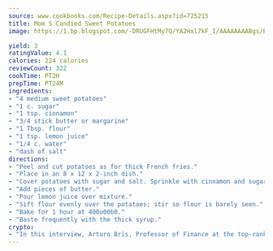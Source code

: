 ```yaml
---
source: www.cookbooks.com/Recipe-Details.aspx?id=725215
title: Mom S Candied Sweet Potatoes
image: https://1.bp.blogspot.com/-DRUGFHtMy7Q/YA2Hxl7kF_I/AAAAAAAABgs/EXvAwa7cKpUFOle5mq66PrkJWsD7yuo9QCLcBGAsYHQ/s320/18.png

yield: 3
ratingValue: 4.1
calories: 224 calories
reviewCount: 322
cookTime: PT2H
prepTime: PT24M
ingredients:
- "4 medium sweet potatoes"
- "1 c. sugar"
- "1 tsp. cinnamon"
- "3/4 stick butter or margarine"
- "1 Tbsp. flour"
- "1 tsp. lemon juice"
- "1/4 c. water"
- "dash of salt"
directions:
- "Peel and cut potatoes as for thick French fries."
- "Place in an 8 x 12 x 2-inch dish."
- "Cover potatoes with sugar and salt. Sprinkle with cinnamon and sugar."
- "Add pieces of butter."
- "Pour lemon juice over mixture."
- "Sift flour evenly over the potatoes; stir so flour is barely seen."
- "Bake for 1 hour at 400u00b0."
- "Baste frequently with the thick syrup."
crypto:
- "In this interview, Arturo Bris, Professor of Finance at the top-ranked business school IMD in Switzerland, analyses the risks associated with bitcoin."
---
```

